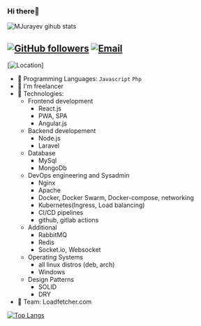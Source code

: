 ### Hi there👋
![MJurayev gihub stats](https://github-readme-stats.vercel.app/api?username=MJurayev&show_icons=true&theme=algolia)


[![GitHub followers](https://img.shields.io/github/followers/MJurayev?color=%234518f5&logo=github&logoColor=%23403d3d&style=for-the-badge)](https://github.com/users/follow?target=MJurayev)
[![Email](https://img.shields.io/badge/Email-jurayevmansurbek667%40gmail.com-234518f?color=%234518f5&logo=gmail&logoColor=%23403d3d&style=for-the-badge)](mailto:jurayevmansurbek667@gmail.com)
---
[![Location](https://www.google.com/maps/place/%D0%A2%D0%BE%D1%88%D0%BA%D0%B5%D0%BD%D1%82,+O%60zbekiston/@41.2825125,69.1392799,11z/data=!3m1!4b1!4m5!3m4!1s0x38ae8b0cc379e9c3:0xa5a9323b4aa5cb98!8m2!3d41.2994958!4d69.2400734)]

  - 🐊 Programming Languages: <code>Javascript</code> <code>Php</code> 
  - 🏢 I'm freelancer
  - 🍂 Technologies: 
      - Frontend development
        - React.js
        - PWA, SPA
        - Angular.js
      - Backend developement
        - Node.js
        - Laravel
      - Database
        - MySql
        - MongoDb
      - DevOps engineering and Sysadmin
        - Nginx
        - Apache
        - Docker, Docker Swarm, Docker-compose, networking
        - Kubernetes(Ingress, Load balancing)
        - CI/CD pipelines
        - github, gitlab actions
      - Additional 
        - RabbitMQ
        - Redis
        - Socket.io, Websocket
      - Operating Systems
        - all linux distros (deb, arch)
        - Windows
      - Design Patterns
        - SOLID
        - DRY
  - 🐼 Team: Loadfetcher.com 

[![Top Langs](https://github-readme-stats.vercel.app/api/top-langs/?username=MJurayev&theme=algolia)](https://github.com/MJurayev)
